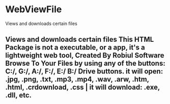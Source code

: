 # WebViewFile 
 Views and downloads certain files
 
 Views and downloads certain files
 This HTML Package is not a executable, or a app, it's a lightweight web tool, Created By Robiul Software
 Browse To Your Files by using any of the buttons: C:/, G:/, A:/, F:/, E:/ B:/ Drive buttons.
 it will open: .jpg, .png, .txt, .mp3, .mp4, .wav, .arw, .htm, .html, .crdownload, .css |
 it will download: .exe, .dll, etc.
 --------------------------------------------------------------------------------------------------------
